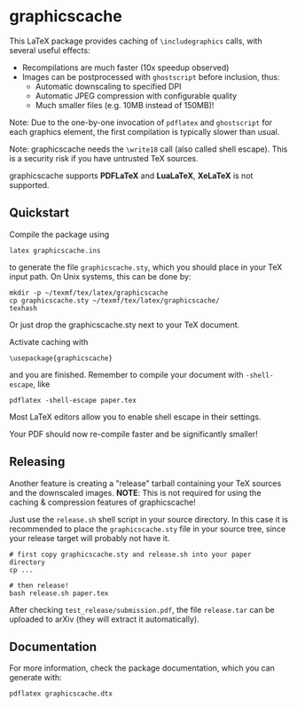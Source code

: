 # graphicscache

This LaTeX package provides caching of `\includegraphics` calls, with several
useful effects:

* Recompilations are much faster (10x speedup observed)
* Images can be postprocessed with `ghostscript` before inclusion, thus:
  * Automatic downscaling to specified DPI
  * Automatic JPEG compression with configurable quality
  * Much smaller files (e.g. 10MB instead of 150MB)!

Note: Due to the one-by-one invocation of `pdflatex` and `ghostscript` for
each graphics element, the first compilation is typically slower than usual.

Note: graphicscache needs the `\write18` call (also called shell escape). This
is a security risk if you have untrusted TeX sources.

graphicscache supports **PDFLaTeX** and **LuaLaTeX**, **XeLaTeX** is not supported.

## Quickstart

Compile the package using

    latex graphicscache.ins

to generate the file `graphicscache.sty`, which you should place in your TeX
input path. On Unix systems, this can be done by:

    mkdir -p ~/texmf/tex/latex/graphicscache
    cp graphicscache.sty ~/texmf/tex/latex/graphicscache/
    texhash

Or just drop the graphicscache.sty next to your TeX document.

Activate caching with

    \usepackage{graphicscache}

and you are finished. Remember to compile your document with `-shell-escape`,
like

    pdflatex -shell-escape paper.tex

Most LaTeX editors allow you to enable shell escape in their settings.

Your PDF should now re-compile faster and be significantly smaller!

## Releasing

Another feature is creating a "release" tarball containing your TeX sources
and the downscaled images. **NOTE**: This is not required for using the caching
& compression features of graphicscache!

Just use the `release.sh` shell script in your source
directory. In this case it is recommended to place the `graphicscache.sty` file
in your source tree, since your release target will probably not have it.

    # first copy graphicscache.sty and release.sh into your paper directory
    cp ...
    
    # then release!
    bash release.sh paper.tex

After checking `test_release/submission.pdf`, the file `release.tar` can be uploaded
to arXiv (they will extract it automatically).

## Documentation

For more information, check the package documentation, which you can generate
with:

    pdflatex graphicscache.dtx
